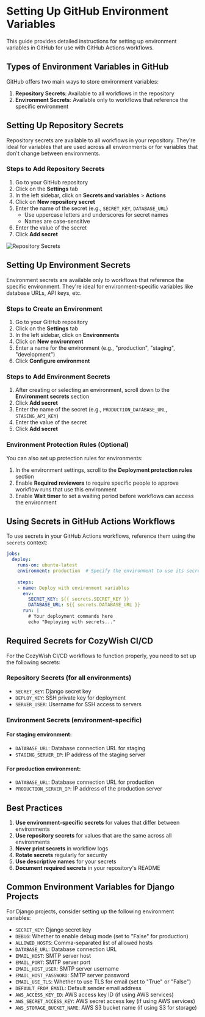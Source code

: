 # Setting Up GitHub Environment Variables

This guide provides detailed instructions for setting up environment variables in GitHub for use with GitHub Actions workflows.

## Types of Environment Variables in GitHub

GitHub offers two main ways to store environment variables:

1. **Repository Secrets**: Available to all workflows in the repository
2. **Environment Secrets**: Available only to workflows that reference the specific environment

## Setting Up Repository Secrets

Repository secrets are available to all workflows in your repository. They're ideal for variables that are used across all environments or for variables that don't change between environments.

### Steps to Add Repository Secrets

1. Go to your GitHub repository
2. Click on the **Settings** tab
3. In the left sidebar, click on **Secrets and variables** > **Actions**
4. Click on **New repository secret**
5. Enter the name of the secret (e.g., `SECRET_KEY`, `DATABASE_URL`)
   - Use uppercase letters and underscores for secret names
   - Names are case-sensitive
6. Enter the value of the secret
7. Click **Add secret**

![Repository Secrets](https://docs.github.com/assets/cb-40465/mw-1440/images/help/repository/actions-secret-repository-create.webp)

## Setting Up Environment Secrets

Environment secrets are available only to workflows that reference the specific environment. They're ideal for environment-specific variables like database URLs, API keys, etc.

### Steps to Create an Environment

1. Go to your GitHub repository
2. Click on the **Settings** tab
3. In the left sidebar, click on **Environments**
4. Click on **New environment**
5. Enter a name for the environment (e.g., "production", "staging", "development")
6. Click **Configure environment**

### Steps to Add Environment Secrets

1. After creating or selecting an environment, scroll down to the **Environment secrets** section
2. Click **Add secret**
3. Enter the name of the secret (e.g., `PRODUCTION_DATABASE_URL`, `STAGING_API_KEY`)
4. Enter the value of the secret
5. Click **Add secret**

### Environment Protection Rules (Optional)

You can also set up protection rules for environments:

1. In the environment settings, scroll to the **Deployment protection rules** section
2. Enable **Required reviewers** to require specific people to approve workflow runs that use this environment
3. Enable **Wait timer** to set a waiting period before workflows can access the environment

## Using Secrets in GitHub Actions Workflows

To use secrets in your GitHub Actions workflows, reference them using the `secrets` context:

```yaml
jobs:
  deploy:
    runs-on: ubuntu-latest
    environment: production  # Specify the environment to use its secrets
    
    steps:
    - name: Deploy with environment variables
      env:
        SECRET_KEY: ${{ secrets.SECRET_KEY }}
        DATABASE_URL: ${{ secrets.DATABASE_URL }}
      run: |
        # Your deployment commands here
        echo "Deploying with secrets..."
```

## Required Secrets for CozyWish CI/CD

For the CozyWish CI/CD workflows to function properly, you need to set up the following secrets:

### Repository Secrets (for all environments)

- `SECRET_KEY`: Django secret key
- `DEPLOY_KEY`: SSH private key for deployment
- `SERVER_USER`: Username for SSH access to servers

### Environment Secrets (environment-specific)

#### For staging environment:
- `DATABASE_URL`: Database connection URL for staging
- `STAGING_SERVER_IP`: IP address of the staging server
  
#### For production environment:
- `DATABASE_URL`: Database connection URL for production
- `PRODUCTION_SERVER_IP`: IP address of the production server

## Best Practices

1. **Use environment-specific secrets** for values that differ between environments
2. **Use repository secrets** for values that are the same across all environments
3. **Never print secrets** in workflow logs
4. **Rotate secrets** regularly for security
5. **Use descriptive names** for your secrets
6. **Document required secrets** in your repository's README

## Common Environment Variables for Django Projects

For Django projects, consider setting up the following environment variables:

- `SECRET_KEY`: Django secret key
- `DEBUG`: Whether to enable debug mode (set to "False" for production)
- `ALLOWED_HOSTS`: Comma-separated list of allowed hosts
- `DATABASE_URL`: Database connection URL
- `EMAIL_HOST`: SMTP server host
- `EMAIL_PORT`: SMTP server port
- `EMAIL_HOST_USER`: SMTP server username
- `EMAIL_HOST_PASSWORD`: SMTP server password
- `EMAIL_USE_TLS`: Whether to use TLS for email (set to "True" or "False")
- `DEFAULT_FROM_EMAIL`: Default sender email address
- `AWS_ACCESS_KEY_ID`: AWS access key ID (if using AWS services)
- `AWS_SECRET_ACCESS_KEY`: AWS secret access key (if using AWS services)
- `AWS_STORAGE_BUCKET_NAME`: AWS S3 bucket name (if using S3 for storage)
